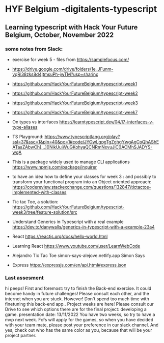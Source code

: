 # HYF Belgium -digitalents-typescript

## Learning typescript with Hack Your Future Belgium, October, November 2022

### some notes from Slack:

- exercise for week 5 - files from https://samplefocus.com/

- https://drive.google.com/drive/folders/1e_JFunm-vqRl38zks8d4jtmsuPh-jwTM?usp=sharing
- https://github.com/HackYourFutureBelgium/typescript-week1
- https://github.com/HackYourFutureBelgium/typescript-week2
- https://github.com/HackYourFutureBelgium/typescript-week3
- https://github.com/HackYourFutureBelgium/typescript-week7

- On types vs interfaces
  https://learntypescript.dev/04/l7-interfaces-v-type-aliases
- TS Playground: https://www.typescriptlang.org/play?ssl=37&ssc=1&pln=40&pc=1#code/JYOwLgpgTgZghgYwgAgCpQhAShEATaaZAbwCh[…]0NikUuiWuGKohyaQCNRmNxvuJiC0ACMhSJADYS-wgA
- This is a package widely used to manage CLI applications https://www.npmjs.com/package/inquirer
- to have an idea how to define your classes for week 3 : and possibly to transform your functional program into an Object oriented approach: https://codereview.stackexchange.com/questions/132847/tictactoe-implemented-with-classes
- Tic tac Toe, a solution: https://github.com/HackYourFutureBelgium/typescript-week3/tree/feature-solution/src
- Understand Generics in Typescript with a real example https://dev.to/danywalls/generics-in-typescript-with-a-example-23a4
- React https://reactjs.org/docs/hello-world.html
- Learning React https://www.youtube.com/user/LearnWebCode
- Alejandro Tic Tac Toe simon-says-alejove.netlify.app
  Simon Says
- Express https://expressjs.com/en/api.html#express.json

### Last assesment

hi peeps! First and foremost: try to finish the Back-end exercise.
It could become handy in future challenges! Please consult each other, and the internet when you are stuck.
However! Don't spend too much time with finetuning this back-end app..
Project weeks are here! Please consult our Drive to see which options there are for the final project: developing a game. presentation date: 13/11/2022
You have two weeks, so try to have a mvp next week.
Fcfs will apply for the games, so when you have decided with your team mate, please post your preference in our slack channel.
And yes, check out who has the same color as you, because that will be your project partner.
